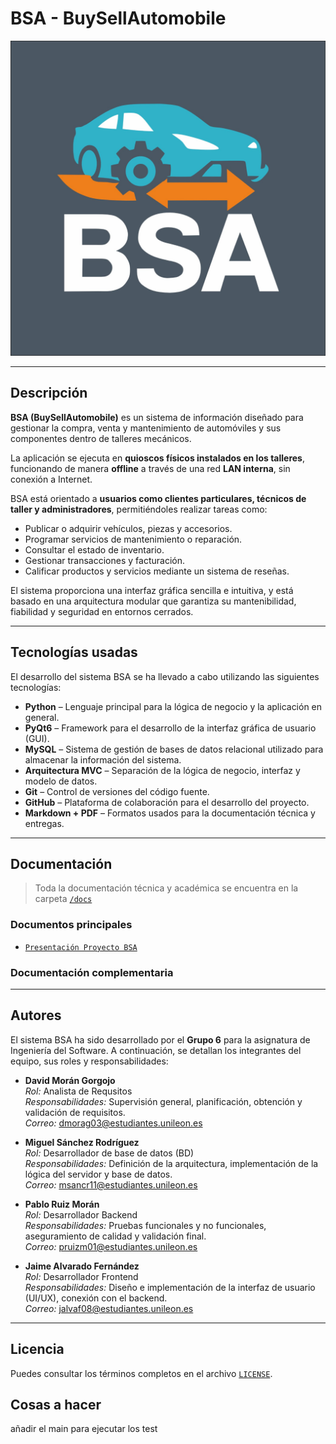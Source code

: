 # BSA - BuySellAutomobile

![Logo del proyecto](proyecto_software/resources/images/logo2.jpg)

---

## Descripción

**BSA (BuySellAutomobile)** es un sistema de información diseñado para gestionar la compra, venta y mantenimiento de automóviles y sus componentes dentro de talleres mecánicos.  

La aplicación se ejecuta en **quioscos físicos instalados en los talleres**, funcionando de manera **offline** a través de una red **LAN interna**, sin conexión a Internet.

BSA está orientado a **usuarios como clientes particulares, técnicos de taller y administradores**, permitiéndoles realizar tareas como:

- Publicar o adquirir vehículos, piezas y accesorios.
- Programar servicios de mantenimiento o reparación.
- Consultar el estado de inventario.
- Gestionar transacciones y facturación.
- Calificar productos y servicios mediante un sistema de reseñas.

El sistema proporciona una interfaz gráfica sencilla e intuitiva, y está basado en una arquitectura modular que garantiza su mantenibilidad, fiabilidad y seguridad en entornos cerrados.

---

## Tecnologías usadas

El desarrollo del sistema BSA se ha llevado a cabo utilizando las siguientes tecnologías:

- **Python** – Lenguaje principal para la lógica de negocio y la aplicación en general.
- **PyQt6** – Framework para el desarrollo de la interfaz gráfica de usuario (GUI).
- **MySQL** – Sistema de gestión de bases de datos relacional utilizado para almacenar la información del sistema.
- **Arquitectura MVC** – Separación de la lógica de negocio, interfaz y modelo de datos.
- **Git** – Control de versiones del código fuente.
- **GitHub** – Plataforma de colaboración para el desarrollo del proyecto.
- **Markdown + PDF** – Formatos usados para la documentación técnica y entregas.

---

## Documentación

> Toda la documentación técnica y académica se encuentra en la carpeta [`/docs`](./docs/)

### Documentos principales
- [`Presentación Proyecto BSA`](./docs/entrega_0/Componentes_descripcion_proyecto.pdf)

### Documentación complementaria

---

## Autores

El sistema BSA ha sido desarrollado por el **Grupo 6** para la asignatura de Ingeniería del Software. A continuación, se detallan los integrantes del equipo, sus roles y responsabilidades:

- **David Morán Gorgojo**  
  *Rol:* Analista de Requsitos  
  *Responsabilidades:* Supervisión general, planificación, obtención y validación de requisitos.  
  *Correo:* dmorag03@estudiantes.unileon.es

- **Miguel Sánchez Rodríguez**  
  *Rol:* Desarrollador de base de datos (BD)  
  *Responsabilidades:* Definición de la arquitectura, implementación de la lógica del servidor y base de datos.  
  *Correo:* msancr11@estudiantes.unileon.es

- **Pablo Ruiz Morán**  
  *Rol:* Desarrollador Backend  
  *Responsabilidades:* Pruebas funcionales y no funcionales, aseguramiento de calidad y validación final.  
  *Correo:* pruizm01@estudiantes.unileon.es

- **Jaime Alvarado Fernández**  
  *Rol:* Desarrollador Frontend  
  *Responsabilidades:* Diseño e implementación de la interfaz de usuario (UI/UX), conexión con el backend.  
  *Correo:* jalvaf08@estudiantes.unileon.es

---

## Licencia
  
Puedes consultar los términos completos en el archivo [`LICENSE`](./LICENSE).

## Cosas a hacer
añadir el main para ejecutar los test